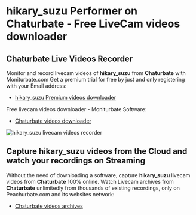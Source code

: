 # hikary_suzu Performer on Chaturbate - Free LiveCam videos downloader

## Chaturbate Live Videos Recorder

Monitor and record livecam videos of **hikary_suzu** from **Chaturbate** with Moniturbate.com
Get a premium trial for free by just and only registering with your Email address:
* [hikary_suzu Premium videos downloader](https://moniturbate.com/request-demo-licence-key.html)

Free livecam videos downloader - Moniturbate Software:
* [Chaturbate videos downloader](https://moniturbate.com/moniturbate-download-software.html)

![hikary_suzu livecam videos recorder](https://peachurnet.com/templates/moniturbate-software.png)


## Capture hikary_suzu videos from the Cloud and watch your recordings on Streaming

Without the need of downloading a software, capture **hikary_suzu** livecam videos from **Chaturbate** 100% online.
Watch Livecam archives from **Chaturbate** unlimitedly from thousands of existing recordings, only on Peachurbate.com and its websites network:
* [Chaturbate videos archives](https://peachurnet.com/)